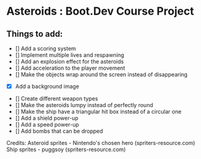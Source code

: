 # Asteroids : Boot.Dev Course Project


## Things to add:
- [] Add a scoring system
- [] Implement multiple lives and respawning
- [] Add an explosion effect for the asteroids
- [] Add acceleration to the player movement
- [] Make the objects wrap around the screen instead of disappearing
- [x] Add a background image
- [] Create different weapon types
- [] Make the asteroids lumpy instead of perfectly round
- [] Make the ship have a triangular hit box instead of a circular one
- [] Add a shield power-up
- [] Add a speed power-up
- [] Add bombs that can be dropped


Credits:
    Asteroid sprites    - Nintendo's chosen hero (spriters-resource.com)
    Ship sprites        - puggsoy (spriters-resource.com)
